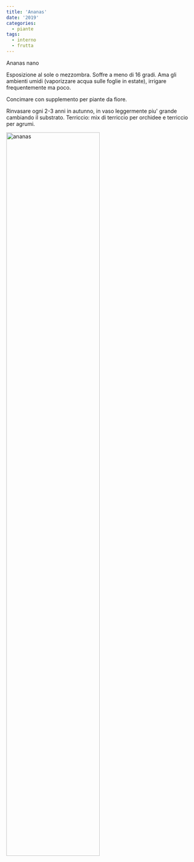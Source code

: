 ```yaml
---
title: 'Ananas'
date: '2019'
categories:
  - piante
tags:
  - interno
  - frutta
---
```

Ananas nano

Esposizione al sole o mezzombra. Soffre a meno di 16 gradi.
Ama gli ambienti umidi (vaporizzare acqua sulle foglie in estate), irrigare frequentemente ma poco.

Concimare con supplemento per piante da fiore.

Rinvasare ogni 2-3 anni in autunno, in vaso leggermente piu' grande cambiando il substrato.
Terriccio: mix di terriccio per orchidee e terriccio per agrumi.


<img src="/piante/ananas_files/photo_2019-10-30_12-09-37.jpg" alt="ananas" width="70%"/>